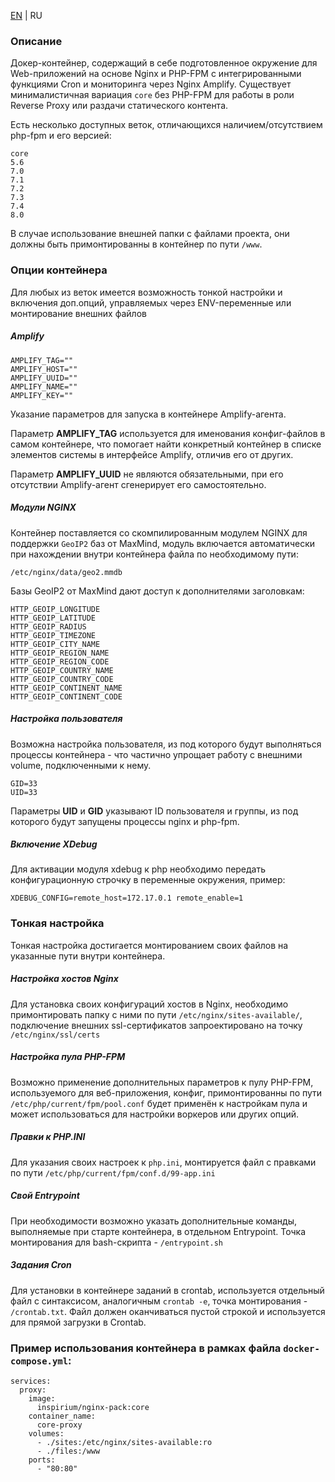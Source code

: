 [EN](README.md) | RU

### Описание
Докер-контейнер, содержащий в себе подготовленное окружение для Web-приложений на основе Nginx и PHP-FPM с интегрированными функциями Cron и мониторинга через Nginx Amplify. Существует минималистичная вариация `core` без PHP-FPM для работы в роли Reverse Proxy или раздачи статического контента.

Есть несколько доступных веток, отличающихся наличием/отсутствием php-fpm и его версией:
````
core
5.6
7.0
7.1
7.2
7.3
7.4
8.0
````
В случае использование внешней папки с файлами проекта, они должны быть примонтированны в контейнер по пути `/www`.


### Опции контейнера
Для любых из веток имеется возможность тонкой настройки и включения доп.опций, управляемых через ENV-переменные или монтирование внешних файлов

##### Amplify
````
AMPLIFY_TAG=""
AMPLIFY_HOST=""
AMPLIFY_UUID=""
AMPLIFY_NAME=""
AMPLIFY_KEY=""
````
Указание параметров для запуска в контейнере Amplify-агента. 

Параметр **AMPLIFY_TAG** используется для именования конфиг-файлов в самом контейнере, что помогает найти конкретный контейнер в списке элементов системы в интерфейсе Amplify, отличив его от других.

Параметр **AMPLIFY_UUID** не являются обязательными, при его отсутствии Amplify-агент сгенерирует его самостоятельно.

##### Модули NGINX
Контейнер поставляется со скомпилированным модулем NGINX для поддержки `GeoIP2` баз от MaxMind, модуль включается автоматически при нахождении внутри контейнера файла по необходимому пути:
````
/etc/nginx/data/geo2.mmdb
````

Базы GeoIP2 от MaxMind дают доступ к дополнителями заголовкам:
````
HTTP_GEOIP_LONGITUDE
HTTP_GEOIP_LATITUDE
HTTP_GEOIP_RADIUS
HTTP_GEOIP_TIMEZONE
HTTP_GEOIP_CITY_NAME
HTTP_GEOIP_REGION_NAME
HTTP_GEOIP_REGION_CODE
HTTP_GEOIP_COUNTRY_NAME
HTTP_GEOIP_COUNTRY_CODE
HTTP_GEOIP_CONTINENT_NAME
HTTP_GEOIP_CONTINENT_CODE
````


##### Настройка пользователя
Возможна настройка пользователя, из под которого будут выполняться процессы контейнера - что частично упрощает работу с внешними volume, подключенными к нему.

````
GID=33
UID=33
````
Параметры **UID** и **GID** указывают ID пользователя и группы, из под которого будут запущены процессы nginx и php-fpm.

##### Включение XDebug
Для активации модуля xdebug к php необходимо передать конфигурационную строчку в переменные окружения, пример:
````
XDEBUG_CONFIG=remote_host=172.17.0.1 remote_enable=1
````

### Тонкая настройка
Тонкая настройка достигается монтированием своих файлов на указанные пути внутри контейнера.

##### Настройка хостов Nginx
Для установка своих конфигураций хостов в Nginx, необходимо примонтировать папку с ними по пути `/etc/nginx/sites-available/`, подключение внешних ssl-сертификатов запроектировано на точку `/etc/nginx/ssl/certs`

##### Настройка пула PHP-FPM
Возможно применение дополнительных параметров к пулу PHP-FPM, используемого для веб-приложения, конфиг, примонтированны по пути `/etc/php/current/fpm/pool.conf` будет применён к настройкам пула и может использоваться для настройки воркеров
или других опций.

##### Правки к PHP.INI
Для указания своих настроек к `php.ini`, монтируется файл с правками по пути `/etc/php/current/fpm/conf.d/99-app.ini`
            
##### Свой Entrypoint
При необходимости возможно указать дополнительные команды, выполняемые при старте контейнера, в отдельном Entrypoint. Точка монтирования для bash-скрипта - `/entrypoint.sh`

##### Задания Cron
Для установки в контейнере заданий в crontab, используется отдельный файл с синтаксисом, аналогичным `crontab -e`, точка монтирования - `/crontab.txt`. Файл должен оканчиваться пустой строкой и используется для прямой загрузки в Crontab.


### Пример использования контейнера в рамках файла `docker-compose.yml`:
````
services:
  proxy:
    image:
      inspirium/nginx-pack:core
    container_name:
      core-proxy
    volumes:
      - ./sites:/etc/nginx/sites-available:ro
      - ./files:/www
    ports:
      - "80:80"
````
